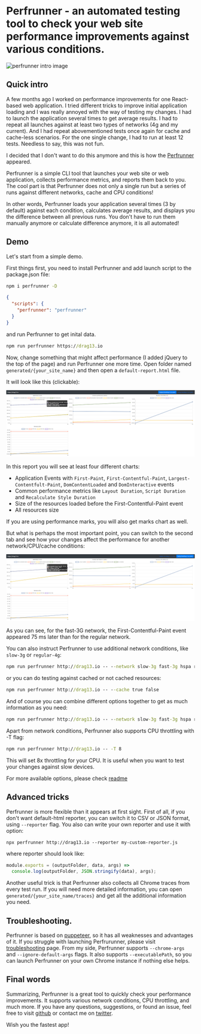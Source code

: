 # Perfrunner - an automated testing tool to check your web site performance improvements against various conditions.

![perfrunner intro image](~/img/kdpv/perfrunner-intro.jpg)

## Quick intro

A few months ago I worked on performance improvements for one React-based web application. I tried different tricks to improve initial application loading and I was really annoyed with the way of testing my changes. I had to launch the application several times to get average results. I had to repeat all launches against at least two types of networks (4g and my current). And I had repeat abovementioned tests once again for cache and cache-less scenarios. For the one single change, I had to run at least 12 tests. Needless to say, this was not fun.

I decided that I don't want to do this anymore and this is how the [Perfrunner](https://github.com/Drag13/perfrunner) appeared.

Perfrunner is a simple CLI tool that launches your web site or web application, collects performance metrics, and reports them back to you. The cool part is that Perfrunner does not only a single run but a series of runs against different networks, cache and CPU conditions!

In other words, Perfrunner loads your application several times (3 by default) against each condition, calculates average results, and displays you the difference between all previous runs. You don't have to run them manually anymore or calculate difference anymore, it is all automated!

## Demo

Let's start from a simple demo.

First things first, you need to install Perfrunner and add launch script to the package.json file:

```cmd
npm i perfrunner -D
```

```json
{
  "scripts": {
    "perfrunner": "perfrunner"
  }
}
```

and run Perfrunner to get inital data.

```cmd
npm run perfrunner https://drag13.io
```

Now, change something that might affect performance (I added jQuery to the top of the page) and run Perfrunner one more time. Open folder named `generated/{your_site_name}` and then open a `default-report.html` file.

It will look like this (clickable):

<a href="~img/kdpv/original.png" target="_blank" ><img alt="Perfrunner report for original network, 25ms diff for largest-contentful-paint" src="./original_1.png"/></a>

In this report you will see at least four different charts:

- Application Events with `First-Paint`, `First-Contentful-Paint`, `Largest-Contentfult-Paint`, `DomContentLoaded` and `DomInteractive` events
- Common performance metrics like `Layout Duration`, `Script Duration` and `Recalculate Style Duration`
- Size of the resources loaded before the First-Contentful-Paint event
- All resources size

If you are using performance marks, you will also get marks chart as well.

But what is perhaps the most important point, you can switch to the second tab and see how your changes affect the performance for another network/CPU/cache conditions:

<a href="~img/kdpv/fast3g.png" target="_blank" ><img alt="Perfrunner report for original network, 25ms diff for largest-contentful-paint" src="./fast3g.png"/></a>

As you can see, for the fast-3G network, the First-Contentful-Paint event appeared 75 ms later than for the regular network.

You can also instruct Perfrunner to use additional network conditions, like `slow-3g` or `regular-4g`:

```cmd
npm run perfrunner http://drag13.io -- --network slow-3g fast-3g hspa regular-4g online
```

or you can do testing against cached or not cached resources:

```cmd
npm run perfrunner http://drag13.io -- --cache true false
```

And of course you can combine different options together to get as much information as you need:

```cmd
npm run perfrunner http://drag13.io -- --network slow-3g fast-3g hspa regular-4g online --cache true false
```

Apart from network conditions, Perfrunner also supports CPU throttling with -T flag:

```cmd
npm run perfrunner http://drag13.io -- -T 8
```

This will set 8x throttling for your CPU. It is useful when you want to test your changes against slow devices.

For more available options, please check [readme](https://github.com/Drag13/perfrunner/tree/development/packages/perfrunner-cli#all-options)

## Advanced tricks

Perfrunner is more flexible than it appears at first sight. First of all, if you don't want default-html reporter, you can switch it to CSV or JSON format, using `--reporter` flag. You also can write your own reporter and use it with option:

```
npx perfrunner http://drag13.io --reporter my-custom-reporter.js
```

where reporter should look like:

```js
module.exports = (outputFolder, data, args) =>
  console.log(outputFolder, JSON.stringify(data), args);
```

Another useful trick is that Perfrunner also collects all Chrome traces from every test run. If you will need more detailed information, you can open `generated/{your_site_name/traces}` and get all the additional information you need.

## Troubleshooting.

Perfrunner is based on [puppeteer](https://github.com/puppeteer/puppeteer), so it has all weaknesses and advantages of it. If you struggle with launching Perfrurunner, please visit [troubleshooting](https://developers.google.com/web/tools/puppeteer/troubleshooting) page. From my side, Perfrunner supports `--chrome-args` and `--ignore-default-args` flags. It also supports `--executablePath`, so you can launch Perfrunner on your own Chrome instance if nothing else helps.

## Final words

Summarizing, Perfrunner is a great tool to quickly check your performance improvements. It supports various network conditions, CPU throttling, and much more. If you have any questions, suggestions, or found an issue, feel free to visit [github](https://github.com/Drag13/perfrunner/issues) or contact me on [twitter](https://twitter.com/drag137).

Wish you the fastest app!